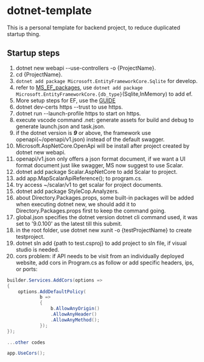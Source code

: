 # dotnet-template

This is a personal template for backend project, to reduce duplicated startup thing.

## Startup steps

1. dotnet new webapi --use-controllers -o {ProjectName}.
2. cd {ProjectName}.
3. `dotnet add package Microsoft.EntityFrameworkCore.Sqlite` for develop.
4. refer to [MS_EF_packages](https://learn.microsoft.com/zh-cn/ef/core/providers/?tabs=dotnet-core-cli), use `dotnet add package Microsoft.EntityFrameworkCore.{db_type}`(Sqlite,InMemory) to add ef.
5. More setup steps for EF, use the [GUIDE](./Tutorial/EntityFramework.md)
6. dotnet dev-certs https --trust to use https.
7. dotnet run --launch-profile https to start on https.
8. execute vscode command .net: generate assets for build and debug to generate launch.json and task.json.
9. if the dotnet version is ***9*** or above, the framework use openapi(~/openapi/v1.json) instead of the default swagger.
10. Microsoft.AspNetCore.OpenApi will be install after project created by dotnet new webapi.
11. openapi/v1.json only offers a json format document, if we want a UI format document just like swagger, MS now suggest to use Scalar.
12. dotnet add package Scalar.AspNetCore to add Scalar to project.
13. add app.MapScalarApiReference(); to program.cs.
14. try access ~/scalar/v1 to get scalar for project documents.
15. dotnet add package StyleCop.Analyzers.
16. about Directory.Packages.props, some built-in packages will be added when executing dotnet new, we should add it to Directory.Packages.props first to keep the command going.
17. global.json specifies the dotnet version dotnet cli command used, it was set to '9.0.100' as the latest till this submit.
18. in the root folder, use dotnet new xunit -o {testProjectName} to create testproject.
19. dotnet sln add {path to test.csproj} to add project to sln file, if visual studio is needed.
20. cors problem: if API needs to be visit from an individually deployed website, add cors in Program.cs as follow or add specific headers, ips, or ports:

```c#
builder.Services.AddCors(options =>
{
    options.AddDefaultPolicy(
            b =>
            {
                b.AllowAnyOrigin()
                .AllowAnyHeader()
                .AllowAnyMethod();
            });
});

...other codes

app.UseCors();

```
